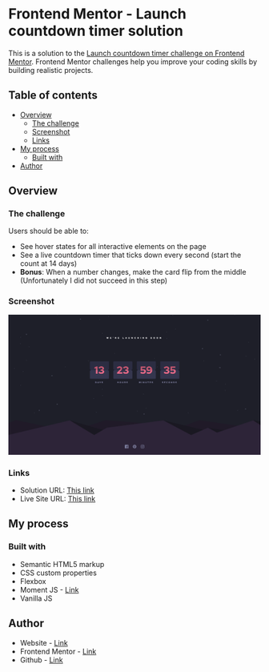 # Frontend Mentor - Launch countdown timer solution

This is a solution to the [Launch countdown timer challenge on Frontend Mentor](https://www.frontendmentor.io/challenges/launch-countdown-timer-N0XkGfyz-). Frontend Mentor challenges help you improve your coding skills by building realistic projects. 

## Table of contents

- [Overview](#overview)
  - [The challenge](#the-challenge)
  - [Screenshot](#screenshot)
  - [Links](#links)
- [My process](#my-process)
  - [Built with](#built-with)
- [Author](#author)

## Overview

### The challenge

Users should be able to:

- See hover states for all interactive elements on the page
- See a live countdown timer that ticks down every second (start the count at 14 days)
- **Bonus**: When a number changes, make the card flip from the middle (Unfortunately I did not succeed in this step)

### Screenshot

![](./images/screenshot.png)

### Links

- Solution URL: [This link](https://github.com/tjaulin/launch-countdown-timer-main)
- Live Site URL: [This link](https://launch-countdown-timer-gennecode.vercel.app/)

## My process

### Built with

- Semantic HTML5 markup
- CSS custom properties
- Flexbox
- Moment JS - [Link](https://momentjs.com/)
- Vanilla JS

## Author

- Website - [Link](https://mes-projets.vercel.app/)
- Frontend Mentor - [Link](https://www.frontendmentor.io/profile/tjaulin)
- Github - [Link](https://github.com/tjaulin)
